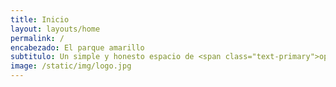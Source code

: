 ```yaml
---
title: Inicio
layout: layouts/home
permalink: /
encabezado: El parque amarillo
subtitulo: Un simple y honesto espacio de <span class="text-primary">opinión</span>.
image: /static/img/logo.jpg
---
```

